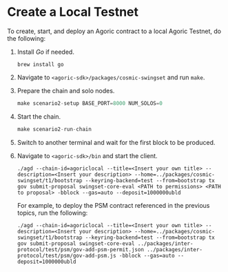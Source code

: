 # Create a Local Testnet

To create, start, and deploy an Agoric contract to a local Agoric Testnet, do the following:


1. Install *Go* if needed.

	```
    brew install go
    ```
2. Navigate to `<agoric-sdk>/packages/cosmic-swingset` and run `make`.
3. Prepare the chain and solo nodes.

	```jsx
	make scenario2-setup BASE_PORT=8000 NUM_SOLOS=0
	```
4. Start the chain.

	```jsx
	make scenario2-run-chain
	```
5. Switch to another terminal and wait for the first block to be produced.
6. Navigate to `<agoric-sdk>/bin` and start the client.

	```
	./agd --chain-id=agoriclocal --title=<Insert your own title> --description=<Insert your description> --home=../packages/cosmic-swingset/t1/bootstrap --keyring-backend=test --from=bootstrap tx gov submit-proposal swingset-core-eval <PATH to permissions> <PATH to proposal> -bblock --gas=auto --deposit=1000000ubld
	```

    For example, to deploy the PSM contract referenced in the previous topics, run the following:

    ```
	./agd --chain-id=agoriclocal --title=<Insert your own title> --description=<Insert your description> --home=../packages/cosmic-swingset/t1/bootstrap --keyring-backend=test --from=bootstrap tx gov submit-proposal swingset-core-eval ../packages/inter-protocol/test/psm/gov-add-psm-permit.json ../packages/inter-protocol/test/psm/gov-add-psm.js -bblock --gas=auto --deposit=1000000ubld
    ```
